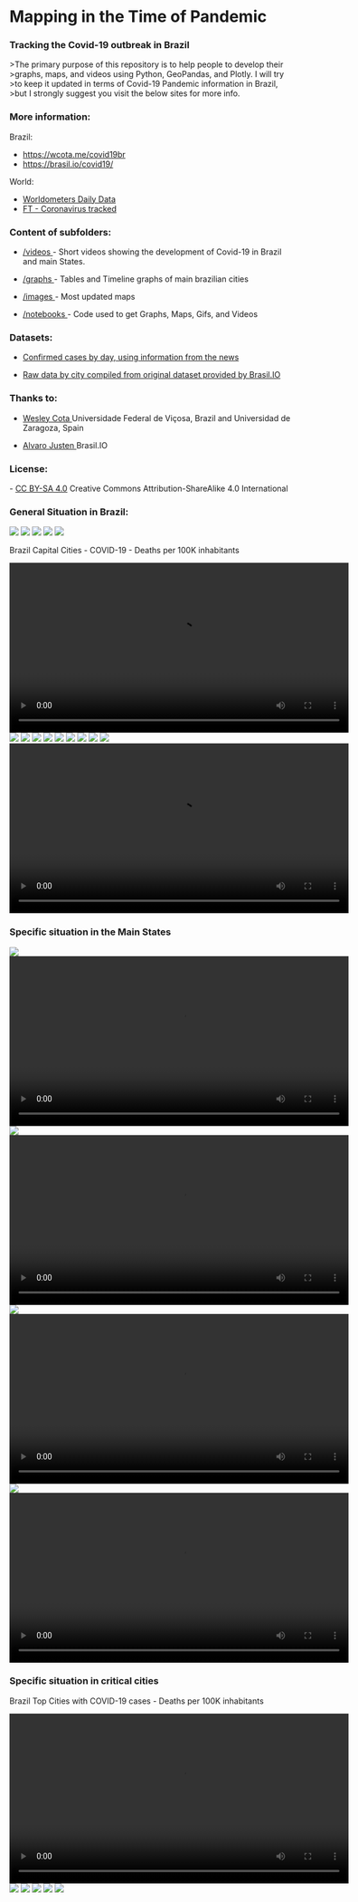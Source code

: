 <h1>Mapping in the Time of Pandemic</h1>
<h3> Tracking the Covid-19 outbreak in Brazil</h3>
>The primary purpose of this repository is to help people to develop their 
>graphs, maps, and videos using Python, GeoPandas, and Plotly. I will try 
>to keep it updated in terms of Covid-19 Pandemic information in Brazil, 
>but I strongly suggest you visit the below sites for more info.
<h3>More information: </h3>

Brazil:
- <a href="https://wcota.me/covid19br"> https://wcota.me/covid19br </a>
- <a href="https://brasil.io/covid19/"> https://brasil.io/covid19/ </a>

World:
- <a href="https://www.worldometers.info/coronavirus/"> Worldometers Daily Data </a>
- <a href="https://ig.ft.com/coronavirus-chart/?areas=bra&areas=usa&areas=rus&areas=mex&areas=gbr&areas=ita&areasRegional=usny&areasRegional=usnj&cumulative=0&logScale=1&perMillion=0&values=deaths">FT - Coronavirus tracked</a>

<h3>Content of subfolders:</h3>

- <a href="https://github.com/Mjrovai/Mapping_Covid-19_Brazil/tree/master/videos"> /videos </a>  - Short videos showing the development of Covid-19 in Brazil and main States.

- <a href="https://github.com/Mjrovai/Mapping_Covid-19_Brazil/tree/master/graphs"> /graphs </a>  - Tables and Timeline graphs of main brazilian cities

- <a href="https://github.com/Mjrovai/Mapping_Covid-19_Brazil/tree/master/images"> /images </a>  - Most updated maps 

- <a href="https://github.com/Mjrovai/Mapping_Covid-19_Brazil/tree/master/notebooks"> /notebooks </a>  - Code used to get Graphs, Maps, Gifs, and Videos

<h3>Datasets:</h3>

 

- <a href="https://github.com/wcota/covid19br"> Confirmed cases by day, using information from the news </a> 

- <a href="https://brasil.io/dataset/covid19/caso/"> Raw data by city compiled from original dataset provided by Brasil.IO </a>

<h3>Thanks to: </h3>

- <a href="https://wesleycota.com"> Wesley Cota </a> Universidade Federal de Viçosa, Brazil and Universidad de Zaragoza, Spain 

- <a href="https://blog.brasil.io/author/alvaro-justen.html"> Alvaro Justen </a> Brasil.IO

<h3>License: </h3> 
- <a href="https://creativecommons.org/licenses/by-sa/4.0/"> CC BY-SA 4.0</a> Creative Commons Attribution-ShareAlike 4.0 International

<h3>General Situation in Brazil:</h3> 
<img src="graphs/wm_World_table.png"/>
<img src="graphs/wm_South America_table.png"/>
<img src="graphs/wm_Brazil_table.png"/>
<img src="graphs/geo_table.png"/>
<img src="graphs/state_table.png"/>
<p>Brazil Capital Cities - COVID-19 - Deaths per 100K inhabitants</p>
<video width="600" controls>
  <source src="videos/capital_cities_deaths_100K.mp4" type="video/mp4">
  <source src="top_cities_deaths_100K.ogg" type="video/ogg">
  Your browser does not support HTML video.
</video>
<img src="graphs/cv19_TOTAL_linear_CV_Evolution_Graph_updated.png"/>
<img src="graphs/cv19_TOTAL_log_CV_Evolution_Graph_updated.png"/>
<img src="graphs/cv19_TOTAL_linear_CV_Mov_ave_deaths_last_week_Evolution_Graph_updated.png"/>
<img src="images/!cv19_BR_CV_totalCases_last_updated.png"/>
<img src="images/!cv19_BR_CV_deaths_last_updated.png"/>
<img src="images/!cv19_BR_CV_CFR%5B%25%5D_last_updated.png"/>
<img src="images/!cv19_BR_CV_TotalCases_per_1M_pop_last_updated.png"/>
<img src="images/!cv19_BR_CV_Deaths_per_1M_pop_last_updated.png"/>
<img src="images/!cv19_BR_last_updated.png"/>
<video width="600" controls>
  <source src="videos/BR_Covid-19_Timeline.mp4" type="video/mp4">
  <source src="top_cities_deaths_100K.ogg" type="video/ogg">
  Your browser does not support HTML video.
</video>
<h3>Specific situation in the Main States</H3>
<img src="images/!cv19_SP_last_updated.png"/>
<video width="600" controls>
  <source src="videos/SP_Covid-19_Timeline.mp4" type="video/mp4">
  <source src="top_cities_deaths_100K.ogg" type="video/ogg">
  Your browser does not support HTML video.
</video>
<img src="images/!cv19_RJ_last_updated.png"/>
<video width="600" controls>
  <source src="videos/RJ_Covid-19_Timeline.mp4" type="video/mp4">
  <source src="top_cities_deaths_100K.ogg" type="video/ogg">
  Your browser does not support HTML video.
</video>
<img src="images/!cv19_MG_last_updated.png"/>
<video width="600" controls>
  <source src="videos/MG_Covid-19_Timeline.mp4" type="video/mp4">
  <source src="top_cities_deaths_100K.ogg" type="video/ogg">
  Your browser does not support HTML video.
</video>
<img src="images/!cv19_CE_last_updated.png"/>
<video width="600" controls>
  <source src="videos/CE_Covid-19_Timeline.mp4" type="video/mp4">
  <source src="top_cities_deaths_100K.ogg" type="video/ogg">
  Your browser does not support HTML video.
</video>
<h3>Specific situation in critical cities</H3>
<p>Brazil Top Cities with COVID-19 cases - Deaths per 100K inhabitants</p>
<video width="600" controls>
  <source src="videos/top_cities_deaths_100K.mp4" type="video/mp4">
  <source src="top_cities_deaths_100K.ogg" type="video/ogg">
  Your browser does not support HTML video.
</video>

<img src="graphs/cv19_São Paulo-SP_bar_linear_CV_Mov_ave_deaths_last_week_Evolution_Graph_updated.png"/>
<img src="graphs/cv19_Rio de Janeiro-RJ_bar_linear_CV_Mov_ave_deaths_last_week_Evolution_Graph_updated.png"/>
<img src="graphs/cv19_Manaus-AM_bar_linear_CV_Mov_ave_deaths_last_week_Evolution_Graph_updated.png"/>
<img src="graphs/cv19_Fortaleza-CE_line_linear_CV_Mov_ave_deaths_last_week_Evolution_Graph_updated.png"/>
<img src="graphs/cv19_Recife-PE_line_linear_CV_Mov_ave_deaths_last_week_Evolution_Graph_updated.png"/>
